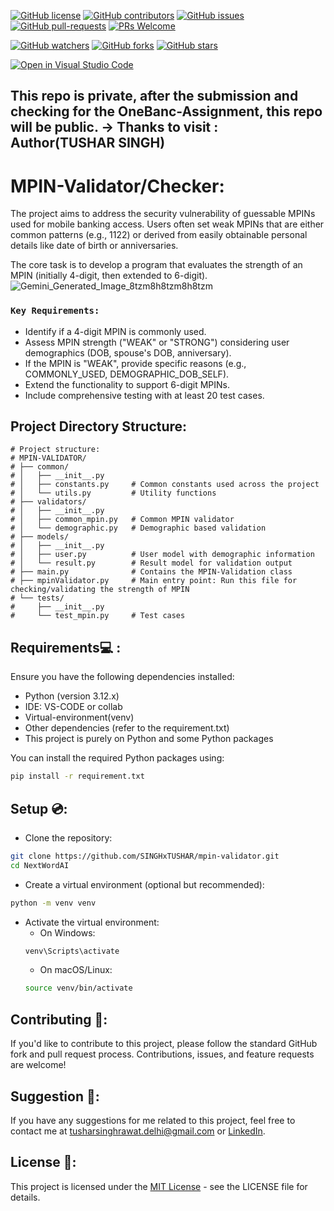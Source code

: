[![GitHub license](https://img.shields.io/github/license/SINGHxTUSHAR/mpin-validator.svg)](https://github.com/SINGHxTUSHAR/mpin-validator/blob/master/LICENSE)
[![GitHub contributors](https://img.shields.io/github/contributors/SINGHxTUSHAR/mpin-validator.svg)](https://GitHub.com/SINGHxTUSHAR/mpin-validator/graphs/contributors/)
[![GitHub issues](https://img.shields.io/github/issues/SINGHxTUSHAR/mpin-validator.svg)](https://GitHub.com/SINGHxTUSHAR/mpin-validator/issues/)
[![GitHub pull-requests](https://img.shields.io/github/issues-pr/SINGHxTUSHAR/mpin-validator.svg)](https://GitHub.com/SINGHxTUSHAR/mpin-validator/pulls/)
[![PRs Welcome](https://img.shields.io/badge/PRs-welcome-brightgreen.svg?style=flat-square)](http://makeapullrequest.com)


[![GitHub watchers](https://img.shields.io/github/watchers/SINGHxTUSHAR/mpin-validator.svg?style=social&label=Watch&maxAge=2592000)](https://GitHub.com/SINGHxTUSHAR/mpin-validator/watchers/)
[![GitHub forks](https://img.shields.io/github/forks/SINGHxTUSHAR/mpin-validator.svg?style=social&label=Fork&maxAge=2592000)](https://GitHub.com/SINGHxTUSHAR/mpin-validator/network/)
[![GitHub stars](https://img.shields.io/github/stars/SINGHxTUSHAR/mpin-validator.svg?style=social&label=Star&maxAge=2592000)](https://GitHub.com/SINGHxTUSHAR/mpin-validator/stargazers/)

[![Open in Visual Studio Code](https://img.shields.io/static/v1?logo=visualstudiocode&label=&message=Open%20in%20Visual%20Studio%20Code&labelColor=2c2c32&color=007acc&logoColor=007acc)](https://open.vscode.dev/SINGHxTUSHAR/mpin-validator)

## This repo is private, after the submission and checking for the OneBanc-Assignment, this repo will be public. -> Thanks to visit : Author(TUSHAR SINGH)


# MPIN-Validator/Checker:
The project aims to address the security vulnerability of guessable MPINs used for mobile banking access. Users often set weak MPINs that are either common patterns (e.g., 1122) or derived from easily obtainable personal details like date of birth or anniversaries.   

The core task is to develop a program that evaluates the strength of an MPIN (initially 4-digit, then extended to 6-digit).
![Gemini_Generated_Image_8tzm8h8tzm8h8tzm](https://github.com/user-attachments/assets/07964590-0bc1-4557-a231-0682f40e384b)

### `Key Requirements:`

* Identify if a 4-digit MPIN is commonly used.   
* Assess MPIN strength ("WEAK" or "STRONG") considering user demographics (DOB, spouse's DOB, anniversary).   
* If the MPIN is "WEAK", provide specific reasons (e.g., COMMONLY_USED, DEMOGRAPHIC_DOB_SELF).   
* Extend the functionality to support 6-digit MPINs.   
* Include comprehensive testing with at least 20 test cases.   


## Project Directory Structure:
```
# Project structure:
# MPIN-VALIDATOR/
# ├── common/
# │   ├── __init__.py
# │   ├── constants.py     # Common constants used across the project
# │   └── utils.py         # Utility functions
# ├── validators/
# │   ├── __init__.py
# │   ├── common_mpin.py   # Common MPIN validator
# │   └── demographic.py   # Demographic based validation
# ├── models/
# │   ├── __init__.py
# │   ├── user.py          # User model with demographic information
# │   └── result.py        # Result model for validation output
# ├── main.py              # Contains the MPIN-Validation class
# ├── mpinValidator.py     # Main entry point: Run this file for checking/validating the strength of MPIN
# └── tests/
#     ├── __init__.py
#     └── test_mpin.py     # Test cases

```

## Requirements💻 :

Ensure you have the following dependencies installed:

- Python (version 3.12.x)
- IDE: VS-CODE or collab
- Virtual-environment(venv)
- Other dependencies (refer to the requirement.txt)
- This project is purely on Python and some Python packages

You can install the required Python packages using:

```bash
pip install -r requirement.txt
```

## Setup 💿:

- Clone the repository:
```bash
git clone https://github.com/SINGHxTUSHAR/mpin-validator.git
cd NextWordAI
```
- Create a virtual environment (optional but recommended):
```bash
python -m venv venv
```
- Activate the virtual environment:
  - On Windows:
   ```bash
   venv\Scripts\activate
   ```
  - On macOS/Linux:
  ```bash
  source venv/bin/activate
  ```


## Contributing 📌:
If you'd like to contribute to this project, please follow the standard GitHub fork and pull request process. Contributions, issues, and feature requests are welcome!

## Suggestion 🚀: 
If you have any suggestions for me related to this project, feel free to contact me at tusharsinghrawat.delhi@gmail.com or <a href="https://www.linkedin.com/in/singhxtushar/">LinkedIn</a>.

## License 📝:
This project is licensed under the <a href="https://github.com/SINGHxTUSHAR/mpin-validator/blob/main/LICENSE">MIT License</a> - see the LICENSE file for details.
